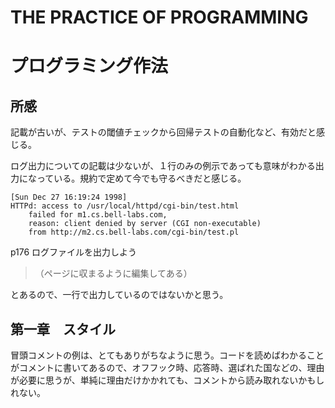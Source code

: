 # THE PRACTICE OF PROGRAMMING
# プログラミング作法

## 所感
記載が古いが、テストの閾値チェックから回帰テストの自動化など、有効だと感じる。

ログ出力についての記載は少ないが、１行のみの例示であっても意味がわかる出力になっている。規約で定めて今でも守るべきだと感じる。
```
[Sun Dec 27 16:19:24 1998]
HTTPd: access to /usr/local/httpd/cgi-bin/test.html
    failed for m1.cs.bell-labs.com,
    reason: client denied by server (CGI non-executable)
    from http://m2.cs.bell-labs.com/cgi-bin/test.pl
```
p176 ログファイルを出力しよう
>（ページに収まるように編集してある）

とあるので、一行で出力しているのではないかと思う。

## 第一章　スタイル
冒頭コメントの例は、とてもありがちなように思う。コードを読めばわかることがコメントに書いてあるので、オフフック時、応答時、選ばれた国などの、理由が必要に思うが、単純に理由だけかかれても、コメントから読み取れないかもしれない。
